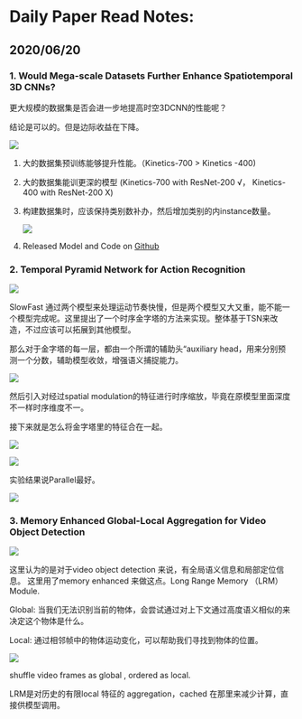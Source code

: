 # Daily Paper Read Notes:

## 2020/06/20

### 1. Would Mega-scale Datasets Further Enhance Spatiotemporal 3D CNNs?

更大规模的数据集是否会进一步地提高时空3DCNN的性能呢？

结论是可以的。但是边际收益在下降。

![](https://i.postimg.cc/FsbDdFH2/screenshot-24.png)

1. 大的数据集预训练能够提升性能。（Kinetics-700 > Kinetics -400)

2. 大的数据集能训更深的模型 (Kinetics-700 with ResNet-200 √， Kinetics-400 with ResNet-200 X)

3. 构建数据集时，应该保持类别数补办，然后增加类别的内instance数量。

   ![](https://i.postimg.cc/Y23JD7H1/screenshot-27.png)

4. Released Model and Code on [Github](https://github.com/kenshohara/3D-ResNets-PyTorch)

### 2. Temporal Pyramid Network for Action Recognition

![](https://i.postimg.cc/bwgrzJ43/screenshot-28.png)

SlowFast 通过两个模型来处理运动节奏快慢，但是两个模型又大又重，能不能一个模型完成呢。这里提出了一个时序金字塔的方法来实现。整体基于TSN来改造，不过应该可以拓展到其他模型。

那么对于金字塔的每一层，都由一个所谓的辅助头“auxiliary head，用来分别预测一个分数，辅助模型收敛，增强语义捕捉能力。

![](https://i.postimg.cc/4NnLSxjC/screenshot-29.png)

然后引入对经过spatial  modulation的特征进行时序缩放，毕竟在原模型里面深度不一样时序维度不一。

接下来就是怎么将金字塔里的特征合在一起。

![](https://i.postimg.cc/fWv7fQbG/screenshot-30.png)

![](https://i.postimg.cc/zvWGprC9/screenshot-31.png)

实验结果说Parallel最好。

![](https://i.postimg.cc/WbC7h6zz/screenshot-32.png)



### 3. Memory Enhanced Global-Local Aggregation for Video Object Detection

![](https://i.postimg.cc/HxnLJnYt/screenshot-25.png)

这里认为的是对于video object detection 来说，有全局语义信息和局部定位信息。 这里用了memory enhanced 来做这点。Long Range Memory （LRM）Module.

Global: 当我们无法识别当前的物体，会尝试通过对上下文通过高度语义相似的来决定这个物体是什么。

Local: 通过相邻帧中的物体运动变化，可以帮助我们寻找到物体的位置。

![](https://i.postimg.cc/sgTTrfXr/screenshot-26.png)

shuffle video frames as global , ordered as local. 

LRM是对历史的有限local 特征的 aggregation，cached 在那里来减少计算，直接供模型调用。

